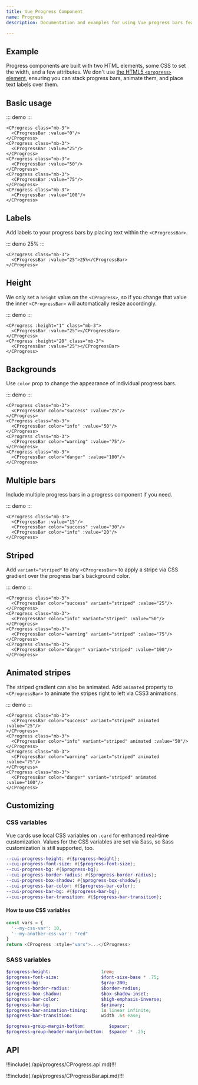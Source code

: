 ```yaml
---
title: Vue Progress Component
name: Progress
description: Documentation and examples for using Vue progress bars featuring support for stacked bars, animated backgrounds, and text labels.

---
```


## Example

Progress components are built with two HTML elements, some CSS to set the width, and a few attributes. We don't use [the HTML5 `<progress>` element](https://developer.mozilla.org/en-US/docs/Web/HTML/Element/progress), ensuring you can stack progress bars, animate them, and place text labels over them.

## Basic usage

::: demo
<CProgress class="mb-3">
  <CProgressBar :value="0"/>
</CProgress>
<CProgress class="mb-3">
  <CProgressBar :value="25"/>
</CProgress>
<CProgress class="mb-3">
  <CProgressBar :value="50"/>
</CProgress>
<CProgress class="mb-3">
  <CProgressBar :value="75"/>
</CProgress>
<CProgress class="mb-3">
  <CProgressBar :value="100"/>
</CProgress>
:::
```vue
<CProgress class="mb-3">
  <CProgressBar :value="0"/>
</CProgress>
<CProgress class="mb-3">
  <CProgressBar :value="25"/>
</CProgress>
<CProgress class="mb-3">
  <CProgressBar :value="50"/>
</CProgress>
<CProgress class="mb-3">
  <CProgressBar :value="75"/>
</CProgress>
<CProgress class="mb-3">
  <CProgressBar :value="100"/>
</CProgress>
```

## Labels

Add labels to your progress bars by placing text within the `<CProgressBar>`.

::: demo
<CProgress class="mb-3">
  <CProgressBar :value="25">25%</CProgressBar>
</CProgress>
:::
```vue
<CProgress class="mb-3">
  <CProgressBar :value="25">25%</CProgressBar>
</CProgress>
```

## Height

We only set a `height` value on the `<CProgress>`, so if you change that value the inner `<CProgressBar>` will automatically resize accordingly.

::: demo
<CProgress :height="1" class="mb-3">
  <CProgressBar :value="25"></CProgressBar>
</CProgress>
<CProgress :height="20" class="mb-3">
  <CProgressBar :value="25"></CProgressBar>
</CProgress>
:::
```vue
<CProgress :height="1" class="mb-3">
  <CProgressBar :value="25"></CProgressBar>
</CProgress>
<CProgress :height="20" class="mb-3">
  <CProgressBar :value="25"></CProgressBar>
</CProgress>
```

## Backgrounds

Use `color` prop to change the appearance of individual progress bars.

::: demo
<CProgress class="mb-3">
  <CProgressBar color="success" :value="25"/>
</CProgress>
<CProgress class="mb-3">
  <CProgressBar color="info" :value="50"/>
</CProgress>
<CProgress class="mb-3">
  <CProgressBar color="warning" :value="75"/>
</CProgress>
<CProgress class="mb-3">
  <CProgressBar color="danger" :value="100"/>
</CProgress>
:::
```vue
<CProgress class="mb-3">
  <CProgressBar color="success" :value="25"/>
</CProgress>
<CProgress class="mb-3">
  <CProgressBar color="info" :value="50"/>
</CProgress>
<CProgress class="mb-3">
  <CProgressBar color="warning" :value="75"/>
</CProgress>
<CProgress class="mb-3">
  <CProgressBar color="danger" :value="100"/>
</CProgress>
```

## Multiple bars

Include multiple progress bars in a progress component if you need.

::: demo
<CProgress class="mb-3">
  <CProgressBar :value="15"/>
  <CProgressBar color="success" :value="30"/>
  <CProgressBar color="info" :value="20"/>
</CProgress>
:::
```vue
<CProgress class="mb-3">
  <CProgressBar :value="15"/>
  <CProgressBar color="success" :value="30"/>
  <CProgressBar color="info" :value="20"/>
</CProgress>
```

## Striped

Add `variant="striped"` to any `<CProgressBar>` to apply a stripe via CSS gradient over the progress bar's background color.

::: demo
<CProgress class="mb-3">
  <CProgressBar color="success" variant="striped" :value="25"/>
</CProgress>
<CProgress class="mb-3">
  <CProgressBar color="info" variant="striped" :value="50"/>
</CProgress>
<CProgress class="mb-3">
  <CProgressBar color="warning" variant="striped" :value="75"/>
</CProgress>
<CProgress class="mb-3">
  <CProgressBar color="danger" variant="striped" :value="100"/>
</CProgress>
:::
```vue
<CProgress class="mb-3">
  <CProgressBar color="success" variant="striped" :value="25"/>
</CProgress>
<CProgress class="mb-3">
  <CProgressBar color="info" variant="striped" :value="50"/>
</CProgress>
<CProgress class="mb-3">
  <CProgressBar color="warning" variant="striped" :value="75"/>
</CProgress>
<CProgress class="mb-3">
  <CProgressBar color="danger" variant="striped" :value="100"/>
</CProgress>
```

## Animated stripes

The striped gradient can also be animated. Add `animated` property to `<CProgressBar>` to animate the stripes right to left via CSS3 animations.

::: demo
<CProgress class="mb-3">
  <CProgressBar color="success" variant="striped" animated :value="25"/>
</CProgress>
<CProgress class="mb-3">
  <CProgressBar color="info" variant="striped" animated :value="50"/>
</CProgress>
<CProgress class="mb-3">
  <CProgressBar color="warning" variant="striped" animated :value="75"/>
</CProgress>
<CProgress class="mb-3">
  <CProgressBar color="danger" variant="striped" animated :value="100"/>
</CProgress>
:::
```vue
<CProgress class="mb-3">
  <CProgressBar color="success" variant="striped" animated :value="25"/>
</CProgress>
<CProgress class="mb-3">
  <CProgressBar color="info" variant="striped" animated :value="50"/>
</CProgress>
<CProgress class="mb-3">
  <CProgressBar color="warning" variant="striped" animated :value="75"/>
</CProgress>
<CProgress class="mb-3">
  <CProgressBar color="danger" variant="striped" animated :value="100"/>
</CProgress>
```

## Customizing

### CSS variables

Vue cards use local CSS variables on `.card` for enhanced real-time customization. Values for the CSS variables are set via Sass, so Sass customization is still supported, too.

```sass
--cui-progress-height: #{$progress-height};
--cui-progress-font-size: #{$progress-font-size};
--cui-progress-bg: #{$progress-bg};
--cui-progress-border-radius: #{$progress-border-radius};
--cui-progress-box-shadow: #{$progress-box-shadow};
--cui-progress-bar-color: #{$progress-bar-color};
--cui-progress-bar-bg: #{$progress-bar-bg};
--cui-progress-bar-transition: #{$progress-bar-transition};
```

#### How to use CSS variables

```js
const vars = { 
  '--my-css-var': 10,
  '--my-another-css-var': "red" 
}
return <CProgress :style="vars">...</CProgress>
```

### SASS variables

```sass
$progress-height:                   1rem;
$progress-font-size:                $font-size-base * .75;
$progress-bg:                       $gray-200;
$progress-border-radius:            $border-radius;
$progress-box-shadow:               $box-shadow-inset;
$progress-bar-color:                $high-emphasis-inverse;
$progress-bar-bg:                   $primary;
$progress-bar-animation-timing:     1s linear infinite;
$progress-bar-transition:           width .6s ease;

$progress-group-margin-bottom:         $spacer;
$progress-group-header-margin-bottom:  $spacer * .25;
```

## API

!!!include(./api/progress/CProgress.api.md)!!!

!!!include(./api/progress/CProgressBar.api.md)!!!